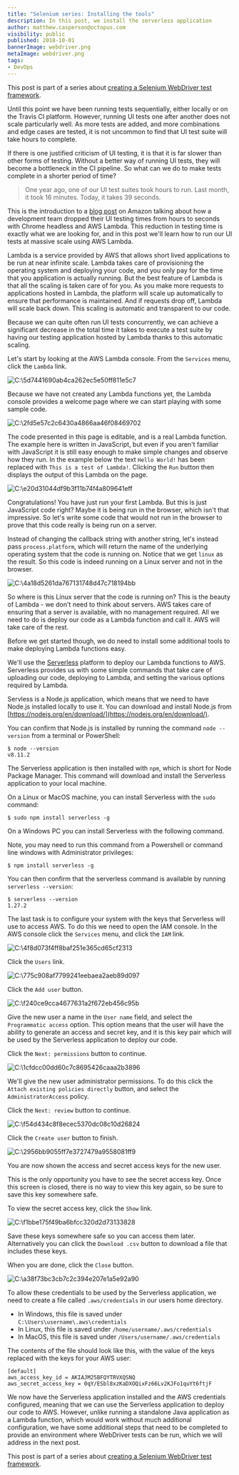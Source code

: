```yaml
---
title: "Selenium series: Installing the tools"
description: In this post, we install the serverless application
author: matthew.casperson@octopus.com
visibility: public
published: 2018-10-01
bannerImage: webdriver.png
metaImage: webdriver.png
tags:
- DevOps
---
```


This post is part of a series about [creating a Selenium WebDriver test framework](../0-toc/webdriver-toc.md).

Until this point we have been running tests sequentially,  either locally or on the Travis CI platform. However, running UI tests one after another does not scale particularly well. As more tests are added, and more combinations and edge cases are tested, it is not uncommon to find that UI test suite will take hours to complete.

If there is one justified criticism of UI testing, it is that it is far slower than other forms of testing. Without a better way of running UI tests, they will become a bottleneck in the CI pipeline. So what can we do to make tests complete in a shorter period of time?

> One year ago, one of our UI test suites took hours to run. Last month, it took 16 minutes. Today, it takes 39 seconds.

This is the introduction to a [blog post](https://aws.amazon.com/blogs/devops/ui-testing-at-scale-with-aws-lambda/) on Amazon talking about how a development team dropped their UI testing times from hours to seconds with Chrome headless and AWS Lambda. This reduction in testing time is exactly what we are looking for, and in this post we'll learn how to run our UI tests at massive scale using AWS Lambda.

Lambda is a service provided by AWS that allows short lived applications to be run at near infinite scale. Lambda takes care of provisioning the operating system and deploying your code, and you only pay for the time that you application is actually running. But the best feature of Lambda is that all the scaling is taken care of for you. As you make more requests to applications hosted in Lambda, the platform will scale up automatically to ensure that performance is maintained. And if requests drop off, Lambda will scale back down. This scaling is automatic and transparent to our code.

Because we can quite often run UI tests concurrently, we can achieve a significant decrease in the total time it takes to execute a test suite by having our testing application hosted by Lambda thanks to this automatic scaling.

Let's start by looking at the AWS Lambda console. From the `Services` menu, click the `Lambda` link.

![C:\5d7441690ab4ca262ec5e50ff811e5c7](image1.png "width=500")

Because we have not created any Lambda functions yet, the Lambda console provides a welcome page where we can start playing with some sample code.

![C:\2fd5e57c2c6430a4866aa46f08469702](image2.png "width=500")

The code presented in this page is editable, and is a real Lambda function. The example here is written in JavaScript, but even if you aren't familiar with JavaScript it is still easy enough to make simple changes and observe how they run. In the example below the text `Hello World!` has been replaced with `This is a test of Lambda!`. Clicking the `Run` button then displays the output of this Lambda on the page.

![C:\e20d31044df9b3f11b74f4a809641eff](image3.png "width=500")

Congratulations! You have just run your first Lambda. But this is just JavaScript code right? Maybe it is being run in the browser, which isn't that impressive. So let's write some code that would not run in the browser to prove that this code really is being run on a server.

Instead of changing the callback string with another string, let's instead pass `process.platform`, which will return the name of the underlying operating system that the code is running on. Notice that we get `linux` as the result. So this code is indeed running on a Linux server and not in the browser.

![C:\4a18d5261da767131748d47c718194bb](image4.png "width=500")

So where is this Linux server that the code is running on? This is the beauty of Lambda - we don't need to think about servers. AWS takes care of ensuring that a server is available, with no management required. All we need to do is deploy our code as a Lambda function and call it. AWS will take care of the rest.

Before we get started though, we do need to install some additional tools to make deploying Lambda functions easy.

We'll use the [Serverless](https://serverless.com/) platform to deploy our Lambda functions to AWS. Serverless provides us with some simple commands that take care of uploading our code, deploying to Lambda, and setting the various options required by Lambda.

Servless is a Node.js application, which means that we need to have Node.js installed locally to use it. You can download and install Node.js from [https://nodejs.org/en/download/](https://nodejs.org/en/download/).

You can confirm that Node.js is installed by running the command `node --version` from a terminal or PowerShell:

```
$ node --version
v8.11.2
```

The Serverless application is then installed with `npm`, which is short for Node Package Manager. This command will download and install the Serverless application to your local machine.

On a Linux or MacOS machine, you can install Serverless with the `sudo` command:

```
$ sudo npm install serverless -g
```

On a Windows PC you can install Serverless with the following command.

Note, you may need to run this command from a Powershell or command line windows with Administrator privileges:

```
$ npm install serverless -g
```

You can then confirm that the serverless command is available by running `serverless --version`:

```
$ serverless --version
1.27.2
```

The last task is to configure your system with the keys that Serverless will use to access AWS. To do this we need to open the IAM console. In the AWS console click the `Services` menu, and click the `IAM` link.

![C:\4f8d073f4ff8baf251e365cd65cf2313](image5.png "width=500")

Click the `Users` link.

![C:\775c908af7799241eebaea2aeb89d097](image6.png "width=500")

Click the `Add user` button.

![C:\f240ce9cca4677631a2f672eb456c95b](image7.png "width=500")

Give the new user a name in the `User name` field, and select the `Programmatic access` option. This option means that the user will have the ability to generate an access and secret key, and it is this key pair which will be used by the Serverless application to deploy our code.

Click the `Next: permissions` button to continue.

![C:\1cfdcc00dd60c7c8695426caaa2b3896](image8.png "width=500")

We'll give the new user administrator permissions. To do this click the `Attach existing policies directly` button, and select the `AdministratorAccess` policy.

Click the `Next: review` button to continue.

![C:\f54d434c8f8ecec5370dc08c10d26824](image9.png "width=500")

Click the `Create user` button to finish.

![C:\2956bb9055ff7e3727479a9558081ff9](image10.png "width=500")

You are now shown the access and secret access keys for the new user.

This is the only opportunity you have to see the secret access key. Once this screen is closed, there is no way to view this key again, so be sure to save this key somewhere safe.

To view the secret access key, click the `Show` link.

![C:\f1bbe175f49ba6bfcc320d2d73133828](image11.png "width=500")

Save these keys somewhere safe so you can access them later. Alternatively you can click the `Download .csv` button to download a file that includes these keys.

When you are done, click the `Close` button.

![C:\a38f73bc3cb7c2c394e207e1a5e92a90](image12.png "width=500")

To allow these credentials to be used by the Serverless application, we need to create a file called `.aws/credentials` in our users home directory.

- In Windows, this file is saved under `C:\Users\username\.aws\credentials`
- In Linux, this file is saved under `/home/username/.aws/credentials`
- In MacOS, this file is saved under `/Users/username/.aws/credentials`

The contents of the file should look like this, with the value of the keys replaced with the keys for your AWS user:

```
[default]
aws_access_key_id = AKIAJM25BFQYTRVXQSNQ
aws_secret_access_key = 0qY/ESbl8xzKaDXOQixFz66Lv2KJFo1quYt6ftjF
```

We now have the Serverless application installed and the AWS credentials configured, meaning that we can use the Serverless application to deploy our code to AWS. However, unlike running a standalone Java application as a Lambda function, which would work without much additional configuration, we have some additional steps that need to be completed to provide an environment where WebDriver tests can be run, which we will address in the next post.

This post is part of a series about [creating a Selenium WebDriver test framework](../0-toc/webdriver-toc.md).
